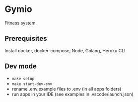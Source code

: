 # Gymio

Fitness system.

## Prerequisites

Install docker, docker-compose, Node, Golang, Heroku CLI.

## Dev mode

* `make setup`
* `make start-dev-env`
* rename .env.example files to .env (in all apps folders)
* run apps in your IDE (see examples in .vscode/launch.json)

